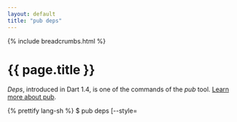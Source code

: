 ```yaml
---
layout: default
title: "pub deps"
---
```


{% include breadcrumbs.html %}

# {{ page.title }}

_Deps_, introduced in Dart 1.4, is one of the commands of the _pub_ tool.
[Learn more about pub](/tools/pub/).

{% prettify lang-sh %}
$ pub deps [--style=<style>]
{% endprettify %}

This command prints the dependency graph for a package.
The graph includes both the
[immediate dependencies](../glossary.html#immediate-dependency)
that the package uses (as specified in the pubspec), as well as the
[transitive dependencies](../glossary.html#transitive-dependency)
pulled in by the immediate dependencies.

The dependency information is printed as a tree, a list, or a compact
list.

For example, the pubspec for the markdown_converter example specifies
the following dependencies:

{% prettify lang-sh %}
dependencies:
  barback: any
  markdown: any
{% endprettify %}

Here's an example of the `pub deps` output for markdown_converter:

{% prettify lang-sh %}
$ pub deps
markdown_converter 0.0.0
|-- barback 0.11.1
|   |-- path 1.0.0
|   |-- source_maps 0.9.0
|   '-- stack_trace 0.9.2
|       '-- path...
'-- markdown 0.5.0
{% endprettify %}

## Options {#options}

For options that apply to all pub commands, see
[Global options](/tools/pub/cmd/#global-options).

`--style=<style>` or `-s <style>`
: Optional. How the output should be displayed. The options are:
`compact`, `tree`, or `list`. The default is tree.

